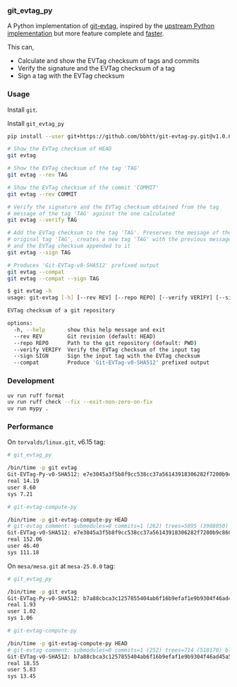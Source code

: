 ### git_evtag_py

A Python implementation of [git-evtag](https://github.com/cgwalters/git-evtag/),
inspired by the [upstream Python implementation](https://github.com/cgwalters/git-evtag/blob/7c58b2021a066f1e552deeb37431bc70b6215d62/src/git-evtag-compute-py)
but more feature complete and [faster](#performance).

This can,

- Calculate and show the EVTag checksum of tags and commits
- Verify the signature and the EVTag checksum of a tag
- Sign a tag with the EVTag checksum

### Usage

Install `git`.

Install `git_evtag_py`

```sh
pip install --user git+https://github.com/bbhtt/git-evtag-py.git@v1.0.6#egg=git_evtag_py
```

```sh
# Show the EVTag checksum of HEAD
git evtag

# Show the EVTag checksum of the tag 'TAG'
git evtag --rev TAG

# Show the EVTag checksum of the commit 'COMMIT'
git evtag --rev COMMIT

# Verify the signature and the EVTag checksum obtained from the tag
# message of the tag 'TAG' against the one calculated
git evtag --verify TAG

# Add the EVTag checksum to the tag 'TAG'. Preserves the message of the
# original tag 'TAG', creates a new tag 'TAG' with the previous message
# and the EVTag checksum appended to it
git evtag --sign TAG

# Produces 'Git-EVTag-v0-SHA512' prefixed output
git evtag --compat
git evtag --compat --sign TAG
```

```sh
$ git evtag -h
usage: git-evtag [-h] [--rev REV] [--repo REPO] [--verify VERIFY] [--sign SIGN] [--compat]

EVTag checksum of a git repository

options:
  -h, --help       show this help message and exit
  --rev REV        Git revision (default: HEAD)
  --repo REPO      Path to the git repository (default: PWD)
  --verify VERIFY  Verify the EVTag checksum of the input tag
  --sign SIGN      Sign the input tag with the EVTag checksum
  --compat         Produce 'Git-EVTag-v0-SHA512' prefixed output
```

### Development

```sh
uv run ruff format
uv run ruff check --fix --exit-non-zero-on-fix
uv run mypy .
```

### Performance

On `torvalds/linux.git`, v6.15 tag:

```sh
# git_evtag_py

/bin/time -p git evtag
Git-EVTag-Py-v0-SHA512: e7e3045a3f5b8f9cc538cc37a56143918306282f7200b9c860703bc839e0a7f4c59f36313d34e6ae9b825c2f77081dfe8e2d5f50f70030271ea17161e2e2fe83
real 14.19
user 8.60
sys 7.21

# git-evtag-compute-py

/bin/time -p git-evtag-compute-py HEAD
# git-evtag comment: submodules=0 commits=1 (262) trees=5895 (3908050) blobs=88843 (1510695775)
Git-EVTag-v0-SHA512: e7e3045a3f5b8f9cc538cc37a56143918306282f7200b9c860703bc839e0a7f4c59f36313d34e6ae9b825c2f77081dfe8e2d5f50f70030271ea17161e2e2fe83
real 152.06
user 46.40
sys 111.18
```

On `mesa/mesa.git` at `mesa-25.0.0` tag:

```sh
# git_evtag_py

/bin/time -p git evtag
Git-EVTag-Py-v0-SHA512: b7a88cbca3c1257855404ab6f16b9efaf1e9b9304f46ad45a5d1a283808e40a96011e9321f0c6a8aacfe3a1be9c3cb971b9169ba21bd1d2ccfeb52041da0475b
real 1.93
user 1.02
sys 1.06

# git-evtag-compute-py

/bin/time -p git-evtag-compute-py HEAD
# git-evtag comment: submodules=0 commits=1 (252) trees=714 (510170) blobs=10970 (283895423)
Git-EVTag-v0-SHA512: b7a88cbca3c1257855404ab6f16b9efaf1e9b9304f46ad45a5d1a283808e40a96011e9321f0c6a8aacfe3a1be9c3cb971b9169ba21bd1d2ccfeb52041da0475b
real 18.55
user 5.83
sys 13.45
```
